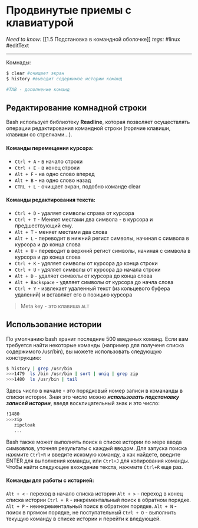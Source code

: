 # Продвинутые приемы с клавиатурой
*Need to know:* [[1.5 Подстановка в командной оболочке]]
*tegs:* #linux #editText 

---

Комнады:
```bash
$ clear #очищает экран
$ history #выводит содержимое истории команд

#TAB - дополнение команд
```

## Редактирование комнадной строки
Bash использует библиотеку **Readline**, которая позволяет осуществлять операции редактирования командной строки (горячие клавиши, клавиши со стрелками...).

#### Команды перемещения курсора:
- `Ctrl + A` - в начало строки
- `Ctrl + E` - в конец строки
- `Alt + F` - на одно слово вперед
- `Alt + B` - на одно слово назад
- `CTRL + L` - очищает экран, подобно команде clear

#### Команды редактирования текста:
- `Ctrl + D` - удаляет символы справа от курсора
- `Ctrl + T` - Меняет местами два символа - в курсора и предшествующий ему.
- `Alt + T` - меняет местами два слова
- `Alt + L` - переводит в нижний регист символы, начиная с символа в курсора и до конца слова
- `Alt + U` - переводит в верхний регист символы, начиная с символа в курсора и до конца слова
- `Ctrl + K` - удяляет символы от курсора до конца строки
- `Ctrl + U` - удяляет символы от курсора до начала строки
- `Alt + D` - удаляет символы от курсора до конца слова
- `Alt + Backspace` - удяляет символы от курсора до начла слова
- `Ctrl + Y` - извлекает удаленный текст (из кольцевого буфера удалений) и вставляет его в позицию курсора

> Meta key - это клавиша `ALT`

## Использование истории
По умолчанию bash хранит последние 500 введеных команд. Если вам требуется найти некоторые команды (например для полученя списка содержимого /usr/bin), вы можете использовать следующую конструкцию:
```bash
$ history | grep /usr/bin
>>>1479  ls /bin /usr/bin | sort | uniq | grep zip
>>>1480  ls /usr/bin | tail
```
Здесь число в начале - это порядковый номер записи в комананды в списки истории. Зная это число можно ***использовать подстановку записей истории***, введя восклицательный знак и это число:
```bash
!1480
>>>zip
   zipcloak
   ...
```

Bash также может выполнять поиск в списке истории по мере ввода симвовлов, уточняя результаты с каждый вводом. Для запуска поиска нажмите `Ctrl+R` и введите искомую команду, а как найдете, введите ENTER для выполнения команды, или `Ctrl+J` для копирования команды. Чтобы найти следующее вхождение текста, нажммте `Ctrl+R` еще раз.

#### Команды для работы с историей:
`Alt + <` - переход в начало списка истории
`Alt + >` - переход в конец списка истории
`Ctrl + R` - инкрементальный поиск в обратном порядке.
`Alt + P` - неинкрементальный поиск в обратном порядке.
`Alt + N` - поиск в прямом порядке, не поступательный
`Ctrl + O` - выполнить текущую команду в списке истории и перейти к вледующей. 